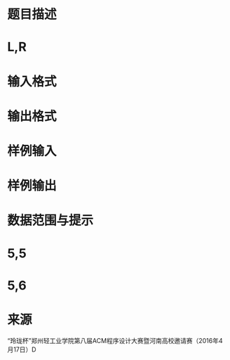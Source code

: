 

# 题目描述



# L,R



# 输入格式



# 输出格式



# 样例输入



# 样例输出



# 数据范围与提示



# 5,5



# 5,6



# 来源


<p>
“玲珑杯”郑州轻工业学院第八届ACM程序设计大赛暨河南高校邀请赛（2016年4月17日）D
</p>
